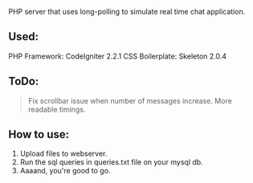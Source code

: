PHP server that uses long-polling to simulate real time chat application.

Used:
-----
PHP Framework: CodeIgniter 2.2.1
CSS Boilerplate: Skeleton 2.0.4

ToDo:
------
> Fix scrollbar issue when number of messages increase.
> More readable timings.

How to use:
-----------
1. Upload files to webserver.
2. Run the sql queries in queries.txt file on your mysql db.
3. Aaaand, you're good to go.